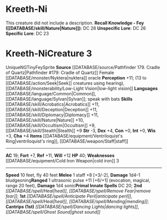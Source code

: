 ﻿---
ac: '19'
alignment: NG
all_resistance: null
burrow_speed: null
charisma: '+4'
climb_speed: null
constitution: '+0'
creature_ability: null
creature_family: null
dexterity: '+4'
element: null
fly_speed: '40'
fortitude: '+7'
hardness: null
hp: '40'
id: '1971'
immunity: null
intelligence: '+0'
land_speed: '10'
language:
- '[[DATABASE/language/Common|Common]]'
- '[[DATABASE/language/Sylvan|Sylvan]] ; speak with bats'
level: '3'
max_speed: '40'
name: Kreeth-Ni
perception: '+11'
rarity: Unique
reflex: '+11'
resistance: null
rus_type_level: null
school: null
sense:
- (13 to [[DATABASE/action/Seek|Seek]] creatures using hearing)
- '[[DATABASE/monsterability/Low-Light Vision|low-light vision]]'
size: Tiny
skill:
- '[[DATABASE/skill/Acrobatics|Acrobatics]] +11'
- '[[DATABASE/skill/Deception|Deception]] +11'
- '[[DATABASE/skill/Diplomacy|Diplomacy]] +11'
- '[[DATABASE/skill/Nature|Nature]] +10'
- '[[DATABASE/skill/Occultism|Occultism]] +9'
- '[[DATABASE/skill/Stealth|Stealth]] +9'
source: '[[DATABASE/source/Pathfinder 179. Cradle of Quartz|Pathfinder #179: Cradle
  of Quartz]]'
speed:
- 10 feet
- fly 40 feet
spell:
- '[[DATABASE/spell/Anticipate Peril|Anticipate Peril]]'
- '[[DATABASE/spell/Dancing Lights|Dancing Lights]]'
- '[[DATABASE/spell/Ghost Sound|Ghost Sound]]'
- '[[DATABASE/spell/Heal|Heal]]'
- '[[DATABASE/spell/Mending|Mending]]'
- '[[DATABASE/spell/Remove Fear|Remove Fear]]'
strength: '-3'
strength_req: '-3'
strongest_save:
- Will
swim_speed: null
trait:
- '[[DATABASE/trait/Fey|Fey]]'
- '[[DATABASE/trait/Sprite|Sprite]]'
- '[[DATABASE/trait/Unique|Unique]]'
type: Creature
vision: Low-light vision
weakest_save:
- Fortitude
weakness:
- '[[DATABASE/equipment/Cold Iron Weapon|cold iron]] 3'
will: '+12'
wisdom: '+3'

---
# Kreeth-Ni

This creature did not include a description.
**Recall Knowledge - Fey ([[DATABASE/skill/Nature|Nature]])**: DC 28
**Unspecific Lore**: DC 26
**Specific Lore**: DC 23

# Kreeth-Ni<span class="item-type">Creature 3</span>

<span class="trait-unique item-trait">Unique</span><span class="trait-alignment item-trait">NG</span><span class="trait-size item-trait">Tiny</span><span class="item-trait">Fey</span><span class="item-trait">Sprite</span>
**Source** [[DATABASE/source/Pathfinder 179. Cradle of Quartz|Pathfinder #179: Cradle of Quartz]]
Female [[DATABASE/monster/Nyktera|nyktera]] oracle
**Perception** +11; (13 to [[DATABASE/action/Seek|Seek]] creatures using hearing), [[DATABASE/monsterability/Low-Light Vision|low-light vision]]
**Languages** [[DATABASE/language/Common|Common]], [[DATABASE/language/Sylvan|Sylvan]]; speak with bats
**Skills** [[DATABASE/skill/Acrobatics|Acrobatics]] +11, [[DATABASE/skill/Deception|Deception]] +11, [[DATABASE/skill/Diplomacy|Diplomacy]] +11, [[DATABASE/skill/Nature|Nature]] +10, [[DATABASE/skill/Occultism|Occultism]] +9, [[DATABASE/skill/Stealth|Stealth]] +9
**Str** -3, **Dex** +4, **Con** +0, **Int** +0, **Wis** +3, **Cha** +4
**Items** [[DATABASE/equipment/Ventriloquist's Ring|ventriloquist's ring]], [[DATABASE/weapon/Staff|staff]]

---
**AC** 19; **Fort** +7, **Ref** +11, **Will** +12
**HP** 40; **Weaknesses** [[DATABASE/equipment/Cold Iron Weapon|cold iron]] 3

---
**Speed** 10 feet, fly 40 feet
<span class="in-box-ability">**Melee** <span class="action-icon">1</span> staff +8 [+3/-2], **Damage** 1d4–1 bludgeoning</span><span class="in-box-ability">**Ranged** <span class="action-icon">1</span> ultrasonic pulse +11 [+6/+1] (evocation, magical, range 20 feet), **Damage** 1d4 sonic</span>**Primal Innate Spells** DC 20; **2nd** _[[DATABASE/spell/Heal|heal]]_, _[[DATABASE/spell/Remove Fear|remove fear]]_; **1st** _[[DATABASE/spell/Anticipate Peril|anticipate peril]]_, _[[DATABASE/spell/Heal|heal]]_, _[[DATABASE/spell/Mending|mending]]_; **Cantrips** **(1st)** _[[DATABASE/spell/Dancing Lights|dancing lights]]_, _[[DATABASE/spell/Ghost Sound|ghost sound]]_